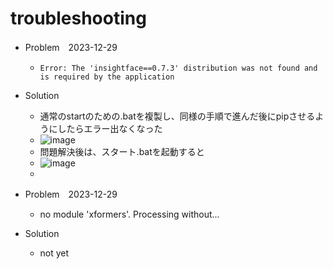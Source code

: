 <link rel="stylesheet" type="text/css" href="/assets/css/styles.css" />

# troubleshooting

* Problem　2023-12-29
  * `Error: The 'insightface==0.7.3' distribution was not found and is required by the application`
* Solution
  * 通常のstartのための.batを複製し、同様の手順で進んだ後にpipさせるようにしたらエラー出なくなった
  * ![image](https://github.com/jamad/jamad.github.io/assets/949913/f3439a84-243e-4121-bfa2-a24ced383c24)
  * 問題解決後は、スタート.batを起動すると
  * ![image](https://github.com/jamad/jamad.github.io/assets/949913/10dbaa9a-ecc7-416c-8d06-c4c3bc639f3d)
  * 




* Problem　2023-12-29
  * no module 'xformers'. Processing without...
* Solution
  * not yet
